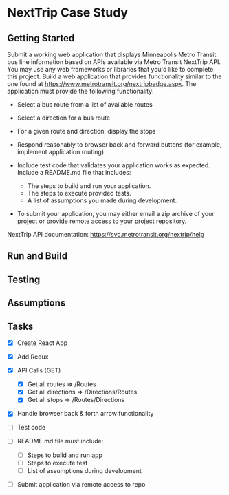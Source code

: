 # NextTrip Case Study

## Getting Started
Submit a working web application that displays Minneapolis Metro Transit bus line information based on
APIs available via Metro Transit NextTrip API. You may use any web frameworks or libraries that you'd
like to complete this project. Build a web application that provides functionality similar to the one found
at https://www.metrotransit.org/nextripbadge.aspx. The application must provide the following
functionality:

* Select a bus route from a list of available routes
* Select a direction for a bus route
* For a given route and direction, display the stops
* Respond reasonably to browser back and forward buttons (for example, implement application
routing)
* Include test code that validates your application works as expected. Include a README.md file
that includes:
  * The steps to build and run your application.
  * The steps to execute provided tests.
  * A list of assumptions you made during development.

* To submit your application, you may either email a zip archive of your project or provide remote
access to your project repository.

NextTrip API documentation: https://svc.metrotransit.org/nextrip/help

## Run and Build

## Testing

## Assumptions

## Tasks
-[x] Create React App
-[x] Add Redux 
-[x] API Calls (GET)
    -[x] Get all routes => /Routes
    -[x] Get all directions => /Directions/Routes
    -[x] Get all stops => /Routes/Directions
-[x] Handle browser back & forth arrow functionality
-[ ] Test code
-[ ] README.md file must include:
    -[ ] Steps to build and run app
    -[ ] Steps to execute test
    -[ ] List of assumptions during development
-[ ] Submit application via remote access to repo


